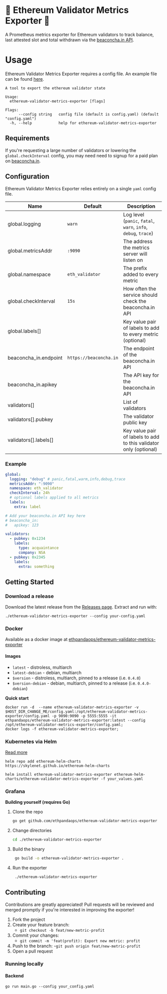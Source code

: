 # 🦄 Ethereum Validator Metrics Exporter 🦄

A Prometheus metrics exporter for Ethereum validators to track balance, last attested slot and total withdrawn via the [beaconcha.in API](https://beaconcha.in/api/v1/docs/index.html).

# Usage
Ethereum Validator Metrics Exporter requires a config file. An example file can be found [here](https://github.com/ethpandaops/ethereum-validator-metrics-exporter/blob/master/example_config.yaml).

```
A tool to export the ethereum validator state

Usage:
  ethereum-validator-metrics-exporter [flags]

Flags:
      --config string   config file (default is config.yaml) (default "config.yaml")
  -h, --help            help for ethereum-validator-metrics-exporter
```

## Requirements

If you're requesting a large number of validators or lowering the `global.checkInterval` config, you may need need to signup for a paid plan on [beaconcha.in](https://beaconcha.in/pricing).

## Configuration

Ethereum Validator Metrics Exporter relies entirely on a single `yaml` config file.

| Name | Default | Description |
| --- | --- | --- |
| global.logging | `warn` | Log level (`panic`, `fatal`, `warn`, `info`, `debug`, `trace`) |
| global.metricsAddr | `:9090` | The address the metrics server will listen on |
| global.namespace | `eth_validator` | The prefix added to every metric |
| global.checkInterval | `15s` | How often the service should check the beaconcha.in API |
| global.labels[] |  | Key value pair of labels to add to every metric (optional) |
| beaconcha_in.endpoint | `https://beaconcha.in` | The endpoint of the beaconcha.in API |
| beaconcha_in.apikey |  | The API key for the beaconcha.in API |
| validators[] |  | List of validators |
| validators[].pubkey |  | The validator public key |
| validators[].labels[] |  | Key value pair of labels to add to this validator only (optional) |

### Example

```yaml
global:
  logging: "debug" # panic,fatal,warm,info,debug,trace
  metricsAddr: ":9090"
  namespace: eth_validator
  checkInterval: 24h
  # optional labels applied to all metrics
  labels:
    extra: label

# Add your beaconcha.in API key here
# beaconcha_in:
#   apikey: 123

validators:
  - pubkey: 0x1234
    labels:
      type: acquaintance
      company: NSA
  - pubkey: 0x2345
    labels:
      extra: something
```

## Getting Started

### Download a release
Download the latest release from the [Releases page](https://github.com/ethpandaops/ethereum-validator-metrics-exporter/releases). Extract and run with:
```
./ethereum-validator-metrics-exporter --config your-config.yaml
```

### Docker
Available as a docker image at [ethpandaops/ethereum-validator-metrics-exporter](https://hub.docker.com/r/ethpandaops/ethereum-validator-metrics-exporter/tags)
#### Images
- `latest` - distroless, multiarch
- `latest-debian` - debian, multiarch
- `$version` - distroless, multiarch, pinned to a release (i.e. `0.4.0`)
- `$version-debian` - debian, multiarch, pinned to a release (i.e. `0.4.0-debian`)

**Quick start**
```
docker run -d  --name ethereum-validator-metrics-exporter -v $HOST_DIR_CHANGE_ME/config.yaml:/opt/ethereum-validator-metrics-exporter/config.yaml -p 9090:9090 -p 5555:5555 -it ethpandaops/ethereum-validator-metrics-exporter:latest --config /opt/ethereum-validator-metrics-exporter/config.yaml;
docker logs -f ethereum-validator-metrics-exporter;
```

### Kubernetes via Helm
[Read more](https://github.com/skylenet/ethereum-helm-charts/tree/master/charts/ethereum-validator-metrics-exporter)
```
helm repo add ethereum-helm-charts https://skylenet.github.io/ethereum-helm-charts

helm install ethereum-validator-metrics-exporter ethereum-helm-charts/ethereum-validator-metrics-exporter -f your_values.yaml
```
### Grafana

**Building yourself (requires Go)**

1. Clone the repo
   ```sh
   go get github.com/ethpandaops/ethereum-validator-metrics-exporter
   ```
2. Change directories
   ```sh
   cd ./ethereum-validator-metrics-exporter
   ```
3. Build the binary
   ```sh  
    go build -o ethereum-validator-metrics-exporter .
   ```
4. Run the exporter
   ```sh  
    ./ethereum-validator-metrics-exporter
   ```

## Contributing

Contributions are greatly appreciated! Pull requests will be reviewed and merged promptly if you're interested in improving the exporter! 

1. Fork the project
2. Create your feature branch:
    - `git checkout -b feat/new-metric-profit`
3. Commit your changes:
    - `git commit -m 'feat(profit): Export new metric: profit`
4. Push to the branch:
    -`git push origin feat/new-metric-profit`
5. Open a pull request

### Running locally
#### Backend
```
go run main.go --config your_config.yaml
```
